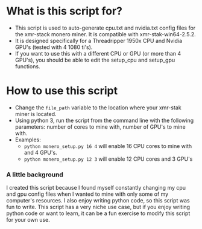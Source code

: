 # What is this script for?
- This script is used to auto-generate cpu.txt and nvidia.txt config files for the xmr-stack monero miner. It is compatible with xmr-stak-win64-2.5.2.
- It is designed specifically for a Threadripper 1950x CPU and Nvidia GPU's (tested with 4 1080 ti's).
- If you want to use this with a different CPU or GPU (or more than 4 GPU's), you should be able to edit the setup_cpu and setup_gpu functions.

# How to use this script
- Change the `file_path` variable to the location where your xmr-stak miner is located.
- Using python 3, run the script from the command line with the following parameters: number of cores to mine with, number of GPU's to mine with.
- Examples:
	- `python monero_setup.py 16 4` will enable 16 CPU cores to mine with and 4 GPU's.
	- `python monero_setup.py 12 3` will enable 12 CPU cores and 3 GPU's

### A little background
I created this script because I found myself constantly changing my cpu and gpu config files when I wanted to mine with only some of my computer's resources. I also enjoy writing python code, so this script was fun to write. This script has a very niche use case, but if you enjoy writing python code or want to learn, it can be a fun exercise to modify this script for your own use.
